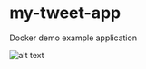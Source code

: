 # my-tweet-app
Docker demo example application

![alt text](https://github.com/jeromebaude/my-tweet-app-lacework/blob/main/Pictures/image.jpg?raw=true)

